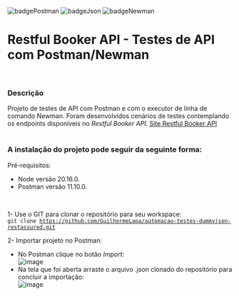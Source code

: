 ![badgePostman](https://img.shields.io/badge/Postman-FF6C37?labelColor=FFFFFF&style=flat&logo=Postman&logoColor=FF6C37)
![badgeJson](https://img.shields.io/badge/Json-5E5C5C?style=flat&logo=json&logoColor=white)
![badgeNewman](https://img.shields.io/badge/Newman-FFFFFF?labelColor=FF6C37&style=flat&logo=gnometerminal&logoColor=FFFFFF)

# Restful Booker API - Testes de API com Postman/Newman
<br/>
  
### Descrição
Projeto de testes de API com Postman e com o executor de linha de comando Newman. Foram desenvolvidos cenários de testes contemplando os endpoints disponíveis no *Restful Booker API*. [Site Restful Booker API](https://restful-booker.herokuapp.com/apidoc/index.html)  
<br/>
  
### A instalação do projeto pode seguir da seguinte forma:
Pré-requisitos:
- Node versão 20.16.0.
- Postman versão 11.10.0.
<br/>

1- Use o GIT para clonar o repositório para seu workspace:  
<code>git clone https://github.com/GuilhermeLapa/automacao-testes-dummyjson-restassured.git</code>
<br/>
  
2- Importar projeto no Postman:
- No Postman clique no botão *Import*:
  <br/>
  ![image](https://github.com/user-attachments/assets/affdbaa4-de2f-4d61-b777-362119b1bb96)
  <br/>
- Na tela que foi aberta arraste o arquivo .json clonado do repositório para concluir a importação:
  <br/>
  ![image](https://github.com/user-attachments/assets/7a2bd31e-41c2-4342-822d-bc29c009eacf)


<br/>
<br/>
<br/>
